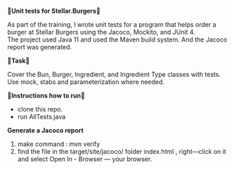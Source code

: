 🚀**Unit tests for Stellar.Burgers**🚀

As part of the training, I wrote unit tests for a program that helps order a burger at Stellar Burgers using the Jacoco, Mockito, and JUnit 4.  
The project used Java 11 and used the Maven build system.
And the Jacoco report was generated.

📝**Task**📝

Cover the Bun, Burger, Ingredient, and Ingredient Type classes with tests. 
Use mock, stabs and parameterization where needed.

🔖**Instructions how to run**🔖

- clone this repo.
- run AllTests.java

**Generate a Jacoco report**
1. make command : mvn verify
2. find the file in the target/site/jacoco/ folder index.html , right—click on it and select Open In - Browser — your browser.

